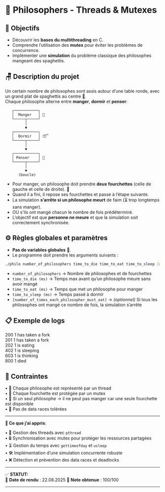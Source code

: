 # 🍝 Philosophers - Threads & Mutexes

## 🎯 Objectifs

- Découvrir les **bases du multithreading** en C.  
- Comprendre l’utilisation des **mutex** pour éviter les problèmes de concurrence.  
- Implémenter une **simulation** du problème classique des philosophes mangeant des spaghettis.  

## 🪑 Description du projet

Un certain nombre de philosophes sont assis autour d’une table ronde, avec un grand plat de spaghettis au centre 🍝.  
Chaque philosophe alterne entre **manger**, **dormir** et **penser**:  

```
   ┌───────────┐
   │  Manger   │ 🍝
   └─────┬─────┘
         │
         ▼
   ┌───────────┐
   │  Dormir   │ 😴
   └─────┬─────┘
         │
         ▼
   ┌───────────┐
   │ Penser    │ 🤔
   └─────┬─────┘
         │
         ▼
      (boucle)
```

- Pour manger, un philosophe doit prendre **deux fourchettes** (celle de gauche et celle de droite). 🍴  
- Quand il a fini, il repose ses fourchettes et passe à l’étape suivante.  
- La simulation **s’arrête si un philosophe meurt** de faim (⏳ trop longtemps sans manger).
- OU s'ils ont mangé chacun le nombre de fois prédéterminé.    
- L’objectif est que **personne ne meure** et que la simulation soit correctement synchronisée.  

 
## ⚙️ Règles globales et paramètres

- **Pas de variables globales** 🚫.  
- Le programme doit prendre les arguments suivants :  

```bash
./philo number_of_philosophers time_to_die time_to_eat time_to_sleep [number_of_times_each_philosopher_must_eat]
```

- `number_of_philosophers` → Nombre de philosophes et de fourchettes  
- `time_to_die (ms)` → Temps max avant qu’un philosophe meure sans avoir mangé  
- `time_to_eat (ms)` → Temps que met un philosophe pour manger  
- `time_to_sleep (ms)` → Temps passé à dormir  
- `[number_of_times_each_philosopher_must_eat]` → *(optionnel)* Si tous les philosophes ont mangé ce nombre de fois, la simulation s’arrête  

## 📋 Exemple de logs

200 1 has taken a fork  
201 1 has taken a fork  
202 1 is eating  
402 1 is sleeping  
603 1 is thinking  
800 1 died  


## 🔑 Contraintes

• 👤 Chaque philosophe est représenté par un thread  
• 🍴 Chaque fourchette est protégée par un mutex  
• 🥲 Si un seul philosophe → il ne peut pas manger car une seule fourchette est disponible  
• 🚫 Pas de data races tolérées  

--- 

**🧠 Ce que j’ai appris**:  

• 🧵 Gestion des threads avec `pthread`  
• 🔒 Synchronisation avec mutex pour protéger les ressources partagées  
• ⏳ Gestion du temps avec `gettimeofday` et `usleep`  
• 🛠️ Implémentation d’une simulation concurrente robuste  
• ❌ Détection et prévention des data races et deadlocks  

---

✅ **STATUT:**  
📅 **Date de rendu** : 22.08.2025
📝 **Note obtenue** : 100/100 

---

